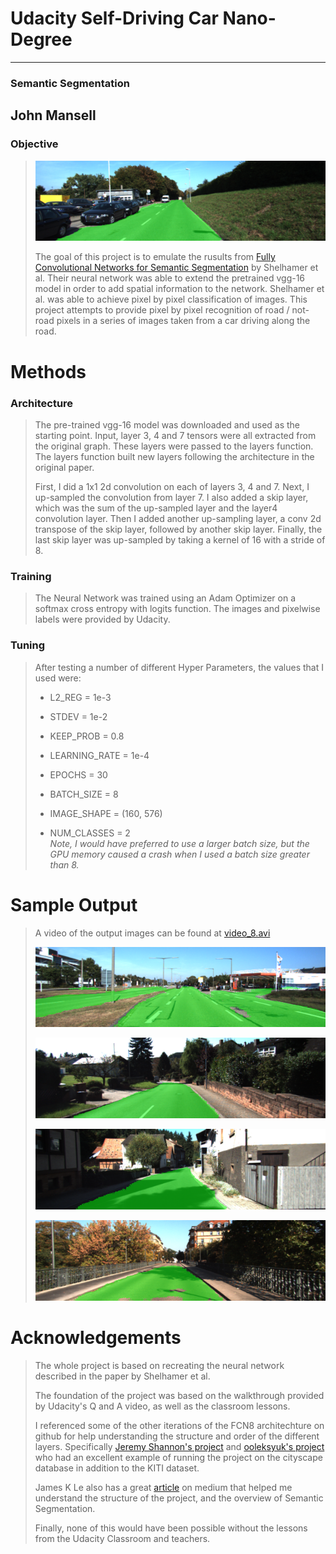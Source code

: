 # Udacity Self-Driving Car Nano-Degree
---
### Semantic Segmentation
John Mansell
---
> 
### Objective
> ![](./examples/write_up_images/um_000015.png)
> 
> The goal of this project is to emulate the rusults from 
[Fully Convolutional Networks for Semantic Segmentation](https://arxiv.org/pdf/1605.06211.pdf) by Shelhamer et al.
Their neural network was able to extend the pretrained vgg-16 model in order to add spatial information to the network.
Shelhamer et al. was able to achieve pixel by pixel classification of images. This project attempts to provide pixel by
pixel recognition of road / not-road pixels in a series of images taken from a car driving along the road.
>
# Methods
> 
### Architecture
> The pre-trained vgg-16 model was downloaded and used as the starting point. Input, layer 3, 4 and 7 tensors
were all extracted from the original graph. These layers were passed to the layers function. The layers function
built new layers following the architecture in the original paper.
>
> First, I did a 1x1 2d convolution on each of layers 3, 4 and 7. Next, I up-sampled the convolution from layer 7. I 
also added a skip layer, which was the sum of the up-sampled layer and the layer4 convolution layer. Then I added
another up-sampling layer, a conv 2d transpose of the skip layer, followed by another skip layer. Finally, the last skip
layer was up-sampled by taking a kernel of 16 with a stride of 8.
>
### Training
> The Neural Network was trained using an Adam Optimizer on a softmax cross entropy with logits function. The images and
pixelwise labels were provided by Udacity.
> 
### Tuning
> After testing a number of different Hyper Parameters, the values that I used were:  
> * L2_REG = 1e-3  
> * STDEV = 1e-2  
> * KEEP_PROB = 0.8  
> * LEARNING_RATE = 1e-4
> 
> * EPOCHS = 30  
> * BATCH_SIZE = 8  
> * IMAGE_SHAPE = (160, 576)  
> * NUM_CLASSES = 2  
> *Note, I would have preferred to use a larger batch size, but the GPU memory caused a crash when I used a batch size 
greater than 8.*
> 
# Sample Output
>
> A video of the output images can be found at [video_8.avi](video_8.avi)
> 
> ![](./examples/write_up_images/umm_000019.png)  
> 
> ![](./examples/write_up_images/uu_000089.png)
> 
> ![](./examples/write_up_images/uu_000092.png)
> 
> ![](./examples/write_up_images/uu_000097.png)
> 

# Acknowledgements
> The whole project is based on recreating the neural network described in the paper by Shelhamer et al.
> 
> The foundation of the project was based on the walkthrough provided by Udacity's Q and A video, as well as the
classroom lessons.  
> 
> I referenced some of the other iterations of the FCN8 architechture on github for help understanding the structure 
and order of the different layers. Specifically 
[Jeremy Shannon's project](https://github.com/jeremy-shannon/CarND-Semantic-Segmentation)
 and [ooleksyuk's project](https://github.com/ooleksyuk/CarND-Semantic-Segmentation) who had an excellent example of
 running the project on the cityscape database in addition to the KITI dataset.
 >
 > James K Le also has a great [article](https://medium.com/nanonets/how-to-do-image-segmentation-using-deep-learning-c673cc5862ef)
 on medium that helped me understand the structure of the project, and the overview of Semantic Segmentation.
 >
 > Finally, none of this would have been possible without the lessons from the Udacity Classroom and teachers.
